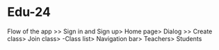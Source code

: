# Edu-24
Flow of the app >>
Sign in and Sign up>
Home page>
Dialog >>
Create class>
Join class>
-Class list>
Navigation bar>
Teachers>
Students


